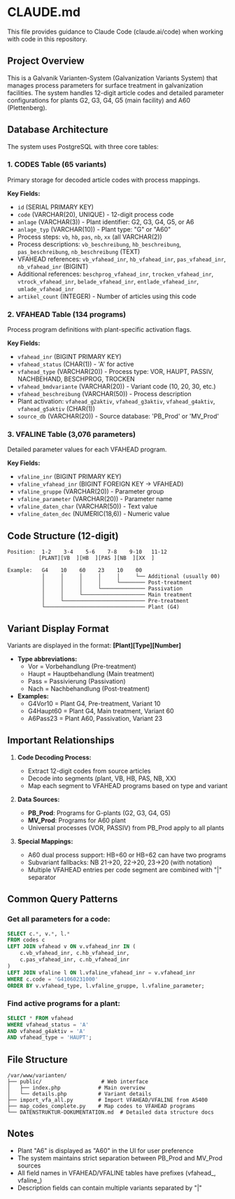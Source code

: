 # CLAUDE.md

This file provides guidance to Claude Code (claude.ai/code) when working with code in this repository.

## Project Overview

This is a Galvanik Varianten-System (Galvanization Variants System) that manages process parameters for surface treatment in galvanization facilities. The system handles 12-digit article codes and detailed parameter configurations for plants G2, G3, G4, G5 (main facility) and A60 (Plettenberg).

## Database Architecture

The system uses PostgreSQL with three core tables:

### 1. **CODES** Table (65 variants)
Primary storage for decoded article codes with process mappings.

**Key Fields:**
- `id` (SERIAL PRIMARY KEY)
- `code` (VARCHAR(20), UNIQUE) - 12-digit process code
- `anlage` (VARCHAR(3)) - Plant identifier: G2, G3, G4, G5, or A6
- `anlage_typ` (VARCHAR(10)) - Plant type: "G" or "A60"
- Process steps: `vb`, `hb`, `pas`, `nb`, `xx` (all VARCHAR(2))
- Process descriptions: `vb_beschreibung`, `hb_beschreibung`, `pas_beschreibung`, `nb_beschreibung` (TEXT)
- VFAHEAD references: `vb_vfahead_inr`, `hb_vfahead_inr`, `pas_vfahead_inr`, `nb_vfahead_inr` (BIGINT)
- Additional references: `beschprog_vfahead_inr`, `trocken_vfahead_inr`, `vtrock_vfahead_inr`, `belade_vfahead_inr`, `entlade_vfahead_inr`, `umlade_vfahead_inr`
- `artikel_count` (INTEGER) - Number of articles using this code

### 2. **VFAHEAD** Table (134 programs)
Process program definitions with plant-specific activation flags.

**Key Fields:**
- `vfahead_inr` (BIGINT PRIMARY KEY)
- `vfahead_status` (CHAR(1)) - 'A' for active
- `vfahead_type` (VARCHAR(20)) - Process type: VOR, HAUPT, PASSIV, NACHBEHAND, BESCHPROG, TROCKEN
- `vfahead_bmdvariante` (VARCHAR(20)) - Variant code (10, 20, 30, etc.)
- `vfahead_beschreibung` (VARCHAR(50)) - Process description
- Plant activation: `vfahead_g2aktiv`, `vfahead_g3aktiv`, `vfahead_g4aktiv`, `vfahead_g5aktiv` (CHAR(1))
- `source_db` (VARCHAR(20)) - Source database: 'PB_Prod' or 'MV_Prod'

### 3. **VFALINE** Table (3,076 parameters)
Detailed parameter values for each VFAHEAD program.

**Key Fields:**
- `vfaline_inr` (BIGINT PRIMARY KEY)
- `vfaline_vfahead_inr` (BIGINT FOREIGN KEY → VFAHEAD)
- `vfaline_gruppe` (VARCHAR(20)) - Parameter group
- `vfaline_parameter` (VARCHAR(20)) - Parameter name
- `vfaline_daten_char` (VARCHAR(50)) - Text value
- `vfaline_daten_dec` (NUMERIC(18,6)) - Numeric value

## Code Structure (12-digit)

```
Position:  1-2    3-4    5-6    7-8    9-10   11-12
          [PLANT][VB  ][HB  ][PAS ][NB  ][XX  ]
          
Example:   G4    10    60    23    10    00
           │     │     │     │     │     └── Additional (usually 00)
           │     │     │     │     └──────── Post-treatment
           │     │     │     └────────────── Passivation
           │     │     └──────────────────── Main treatment
           │     └────────────────────────── Pre-treatment
           └──────────────────────────────── Plant (G4)
```

## Variant Display Format

Variants are displayed in the format: **[Plant][Type][Number]**
- **Type abbreviations:**
  - Vor = Vorbehandlung (Pre-treatment)
  - Haupt = Hauptbehandlung (Main treatment)
  - Pass = Passivierung (Passivation)
  - Nach = Nachbehandlung (Post-treatment)
- **Examples:**
  - G4Vor10 = Plant G4, Pre-treatment, Variant 10
  - G4Haupt60 = Plant G4, Main treatment, Variant 60
  - A6Pass23 = Plant A60, Passivation, Variant 23

## Important Relationships

1. **Code Decoding Process:**
   - Extract 12-digit codes from source articles
   - Decode into segments (plant, VB, HB, PAS, NB, XX)
   - Map each segment to VFAHEAD programs based on type and variant

2. **Data Sources:**
   - **PB_Prod**: Programs for G-plants (G2, G3, G4, G5)
   - **MV_Prod**: Programs for A60 plant
   - Universal processes (VOR, PASSIV) from PB_Prod apply to all plants

3. **Special Mappings:**
   - A60 dual process support: HB=60 or HB=62 can have two programs
   - Subvariant fallbacks: NB 21→20, 22→20, 23→20 (with notation)
   - Multiple VFAHEAD entries per code segment are combined with "|" separator

## Common Query Patterns

### Get all parameters for a code:
```sql
SELECT c.*, v.*, l.*
FROM codes c
LEFT JOIN vfahead v ON v.vfahead_inr IN (
    c.vb_vfahead_inr, c.hb_vfahead_inr, 
    c.pas_vfahead_inr, c.nb_vfahead_inr
)
LEFT JOIN vfaline l ON l.vfaline_vfahead_inr = v.vfahead_inr
WHERE c.code = 'G41060231000'
ORDER BY v.vfahead_type, l.vfaline_gruppe, l.vfaline_parameter;
```

### Find active programs for a plant:
```sql
SELECT * FROM vfahead 
WHERE vfahead_status = 'A' 
AND vfahead_g4aktiv = 'A'
AND vfahead_type = 'HAUPT';
```

## File Structure

```
/var/www/varianten/
├── public/                   # Web interface
│   ├── index.php            # Main overview
│   └── details.php          # Variant details
├── import_vfa_all.py        # Import VFAHEAD/VFALINE from AS400
├── map_codes_complete.py    # Map codes to VFAHEAD programs
└── DATENSTRUKTUR-DOKUMENTATION.md  # Detailed data structure docs
```

## Notes

- Plant "A6" is displayed as "A60" in the UI for user preference
- The system maintains strict separation between PB_Prod and MV_Prod sources
- All field names in VFAHEAD/VFALINE tables have prefixes (vfahead_, vfaline_)
- Description fields can contain multiple variants separated by "|"